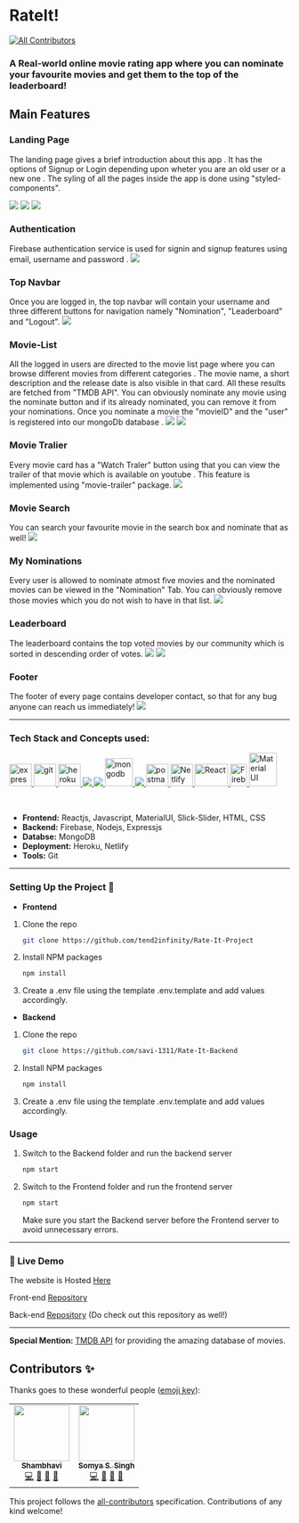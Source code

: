 # RateIt!
<!-- ALL-CONTRIBUTORS-BADGE:START - Do not remove or modify this section -->
[![All Contributors](https://img.shields.io/badge/all_contributors-2-orange.svg?style=flat-square)](#contributors-)
<!-- ALL-CONTRIBUTORS-BADGE:END -->
### A Real-world online movie rating app where you can nominate your favourite movies and get them to the top of the leaderboard! 
## Main Features
### Landing Page
The landing page gives a brief introduction about this app . It has the options of Signup or Login depending upon wheter you are an old user or a new one . The syling of all the pages inside the app is done using "styled-components".

![](https://github.com/tend2infinity/Rate-It-Project/blob/master/public/screenshots/rateit1.JPG)
![](https://github.com/tend2infinity/Rate-It-Project/blob/master/public/screenshots/rateit2.JPG)
![](https://github.com/tend2infinity/Rate-It-Project/blob/master/public/screenshots/rateit3.JPG)

### Authentication
Firebase authentication service is used for signin and signup features using email, username and password .
![](https://github.com/tend2infinity/Rate-It-Project/blob/master/public/screenshots/rateit5.JPG)

### Top Navbar
Once you are logged in, the top navbar will contain your username and three different buttons for navigation namely "Nomination", "Leaderboard" and "Logout".
![](https://github.com/tend2infinity/Rate-It-Project/blob/master/public/screenshots/rateit6.JPG)

### Movie-List
All the logged in users are directed to the movie list page where you can browse different movies from different categories . The movie name, a short description and the release date is also visible in that card. All these results are fetched from "TMDB API". You can obviously nominate any movie using the nominate button and if its already nominated, you can remove it from your nominations. Once you nominate a movie the "movieID" and the "user" is registered into our mongoDb database .
![](https://github.com/tend2infinity/Rate-It-Project/blob/master/public/screenshots/rateit7.JPG)
![](https://github.com/tend2infinity/Rate-It-Project/blob/master/public/screenshots/rateit9.JPG)

### Movie Tralier
Every movie card has a "Watch Traler" button using that you can view the trailer of that movie which is available on youtube . This feature is implemented using "movie-trailer" package.
![](https://github.com/tend2infinity/Rate-It-Project/blob/master/public/screenshots/rateit8.JPG)

### Movie Search
You can search your favourite movie in the search box and nominate that as well!
![](https://github.com/tend2infinity/Rate-It-Project/blob/master/public/screenshots/rateit14.JPG)

### My Nominations
Every user is allowed to nominate atmost five movies and the nominated movies can be viewed in the "Nomination" Tab. You can obviously remove those movies which you do not wish to have in that list.
![](https://github.com/tend2infinity/Rate-It-Project/blob/master/public/screenshots/rateit11.JPG)

### Leaderboard
The leaderboard contains the top voted movies by our community which is sorted in descending order of votes.
![](https://github.com/tend2infinity/Rate-It-Project/blob/master/public/screenshots/rateit12.JPG)
![](https://github.com/tend2infinity/Rate-It-Project/blob/master/public/screenshots/rateit13.JPG)

### Footer
The footer of every page contains developer contact, so that for any bug anyone can reach us immediately!
![](https://github.com/tend2infinity/Rate-It-Project/blob/master/public/screenshots/rateit3.JPG)


***
### Tech Stack and Concepts used:

<p align="left"> <a href="https://expressjs.com" target="_blank"> <img src="https://www.vectorlogo.zone/logos/expressjs/expressjs-ar21.svg" alt="express" height="40"/> </a> <a href="https://git-scm.com/" target="_blank"> <img src="https://www.vectorlogo.zone/logos/git-scm/git-scm-icon.svg" alt="git" width="40" height="40"/> </a> <a href="https://heroku.com" target="_blank"> <img src="https://www.vectorlogo.zone/logos/heroku/heroku-icon.svg" alt="heroku" width="40" height="40"/> </a> <a href="https://www.w3.org/html/" target="_blank"> <img src="https://img.icons8.com/color/48/000000/html-5.png"/> </a> <a href="https://developer.mozilla.org/en-US/docs/Web/JavaScript" target="_blank"> <img src="https://img.icons8.com/color/48/000000/javascript.png"/> </a> <a href="https://www.mongodb.com/" target="_blank"> <img src="https://www.vectorlogo.zone/logos/mongodb/mongodb-icon.svg" alt="mongodb" width="50" height="50"/> </a> <a href="https://nodejs.org" target="_blank"> <img src="https://img.icons8.com/color/48/000000/nodejs.png"/> </a> <a href="https://postman.com" target="_blank"> <img src="https://www.vectorlogo.zone/logos/getpostman/getpostman-icon.svg" alt="postman" width="40" height="40"/> </a> <a href="https://www.netlify.com" target="_blank"> <img src="https://www.netlify.com/img/press/logos/logomark.png" alt="Netlify" width="40" height="40"/> </a> <a href="https://reactjs.org/" target="_blank"> <img src="https://upload.wikimedia.org/wikipedia/commons/thumb/a/a7/React-icon.svg/1280px-React-icon.svg.png" alt="React" width="60" height="40"/> </a> <a href="https://firebase.google.com/" target="_blank"> <img src="https://firebase.google.com/downloads/brand-guidelines/PNG/logo-logomark.png" alt="Firebase" width="30" height="40"/> </a> <a href="https://material-ui.com" target="_blank"> <img src="https://material-ui.com/static/logo.png" alt="Material UI" width="50" height="60"/> </a></p>
<br>

* __Frontend:__ Reactjs, Javascript, MaterialUI, Slick-Slider, HTML, CSS
* __Backend:__ Firebase, Nodejs, Expressjs
* __Databse:__ MongoDB
* __Deployment:__ Heroku, Netlify
* __Tools:__ Git

***

### Setting Up the Project 🔧

* __Frontend__

1. Clone the repo

   ```sh
   git clone https://github.com/tend2infinity/Rate-It-Project
   ```
2. Install NPM packages

   ```sh
   npm install
   ```
3. Create a .env file using the template .env.template and add values accordingly.

* __Backend__

1. Clone the repo

   ```sh
   git clone https://github.com/savi-1311/Rate-It-Backend
   ```
2. Install NPM packages

   ```sh
   npm install
   ```
3. Create a .env file using the template .env.template and add values accordingly.
   
### Usage

1.  Switch to the Backend folder and run the backend server

    ```sh 
    npm start 
    ```
    
2.  Switch to the Frontend folder and run the frontend server

    ```sh 
    npm start 
    ```
    
    Make sure you start the Backend server before the Frontend server to avoid unnecessary errors.
***

### 🔗 Live Demo

The website is Hosted [Here](https://rate-it-project.netlify.app)

Front-end [Repository](https://github.com/tend2infinity/Rate-It-Project)

Back-end [Repository](https://github.com/savi-1311/Rate-It-Backend) (Do check out this repository as well!)

***
__Special Mention:__ [TMDB API](https://developers.themoviedb.org/3) for providing the amazing database of movies.

## Contributors ✨

Thanks goes to these wonderful people ([emoji key](https://allcontributors.org/docs/en/emoji-key)):

<!-- ALL-CONTRIBUTORS-LIST:START - Do not remove or modify this section -->
<!-- prettier-ignore-start -->
<!-- markdownlint-disable -->
<table>
  <tr>
    <td align="center"><a href="https://portfolio-shambhavi.netlify.app/"><img src="https://avatars.githubusercontent.com/u/56017960?v=4?s=100" width="100px;" alt=""/><br /><sub><b>Shambhavi</b></sub></a><br /><a href="https://github.com/tend2infinity/Rate-It-Project/commits?author=savi-1311" title="Code">💻</a> <a href="#design-savi-1311" title="Design">🎨</a> <a href="https://github.com/tend2infinity/Rate-It-Project/commits?author=savi-1311" title="Documentation">📖</a> <a href="#data-savi-1311" title="Data">🔣</a></td>
    <td align="center"><a href="https://github.com/tend2infinity"><img src="https://avatars.githubusercontent.com/u/61948033?v=4?s=100" width="100px;" alt=""/><br /><sub><b>Somya S. Singh</b></sub></a><br /><a href="https://github.com/tend2infinity/Rate-It-Project/commits?author=tend2infinity" title="Code">💻</a> <a href="#design-tend2infinity" title="Design">🎨</a> <a href="https://github.com/tend2infinity/Rate-It-Project/commits?author=tend2infinity" title="Documentation">📖</a> <a href="#data-tend2infinity" title="Data">🔣</a></td>
  </tr>
</table>

<!-- markdownlint-restore -->
<!-- prettier-ignore-end -->

<!-- ALL-CONTRIBUTORS-LIST:END -->

This project follows the [all-contributors](https://github.com/all-contributors/all-contributors) specification. Contributions of any kind welcome!